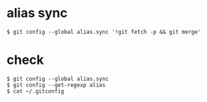 # alias sync
```{bash}
$ git config --global alias.sync '!git fetch -p && git merge'
```

# check
```{bash}
$ git config --global alias.sync
$ git config --get-regexp alias
$ cat ~/.gitconfig
```
